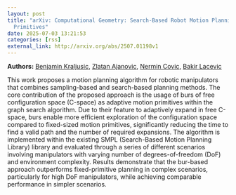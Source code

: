 ```yaml
---
layout: post
title: "arXiv: Computational Geometry: Search-Based Robot Motion Planning With Distance-Based Adaptive Motion
  Primitives"
date: 2025-07-03 13:21:53 
categories: [rss]
external_link: http://arxiv.org/abs/2507.01198v1
---
```


**Authors:** [Benjamin Kraljusic](https://dblp.uni-trier.de/search?q=Benjamin+Kraljusic), [Zlatan Ajanovic](https://dblp.uni-trier.de/search?q=Zlatan+Ajanovic), [Nermin Covic](https://dblp.uni-trier.de/search?q=Nermin+Covic), [Bakir Lacevic](https://dblp.uni-trier.de/search?q=Bakir+Lacevic)

This work proposes a motion planning algorithm for robotic manipulators that
combines sampling-based and search-based planning methods. The core
contribution of the proposed approach is the usage of burs of free
configuration space (C-space) as adaptive motion primitives within the graph
search algorithm. Due to their feature to adaptively expand in free C-space,
burs enable more efficient exploration of the configuration space compared to
fixed-sized motion primitives, significantly reducing the time to find a valid
path and the number of required expansions. The algorithm is implemented within
the existing SMPL (Search-Based Motion Planning Library) library and evaluated
through a series of different scenarios involving manipulators with varying
number of degrees-of-freedom (DoF) and environment complexity. Results
demonstrate that the bur-based approach outperforms fixed-primitive planning in
complex scenarios, particularly for high DoF manipulators, while achieving
comparable performance in simpler scenarios.
